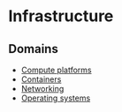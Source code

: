 # Infrastructure

## Domains

* [Compute platforms](compute-platforms/compute-platforms.md)
* [Containers](containers/containers.md)
* [Networking](networking/networking.md)
* [Operating systems](operating-systems/operating-systems.md)
